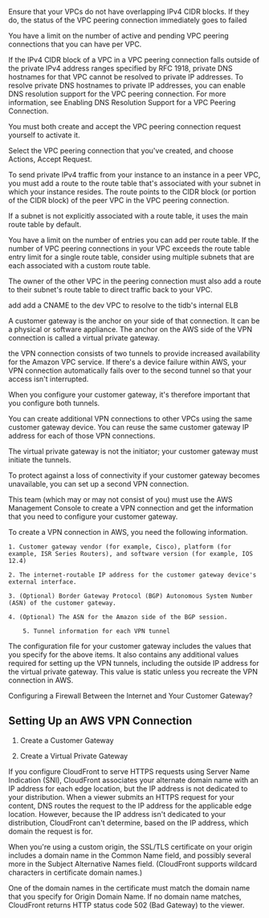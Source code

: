 Ensure that your VPCs do not have overlapping IPv4 CIDR blocks. If they do, the status of the VPC peering connection immediately goes to failed

You have a limit on the number of active and pending VPC peering connections that you can have per VPC.

If the IPv4 CIDR block of a VPC in a VPC peering connection falls outside of the private IPv4 address ranges specified by RFC 1918, private DNS hostnames for that VPC cannot be resolved to private IP addresses. To resolve private DNS hostnames to private IP addresses, you can enable DNS resolution support for the VPC peering connection. For more information, see Enabling DNS Resolution Support for a VPC Peering Connection.

You must both create and accept the VPC peering connection request yourself to activate it.

Select the VPC peering connection that you've created, and choose Actions, Accept Request.

To send private IPv4 traffic from your instance to an instance in a peer VPC, you must add a route to the route table that's associated with your subnet in which your instance resides. The route points to the CIDR block (or portion of the CIDR block) of the peer VPC in the VPC peering connection.

If a subnet is not explicitly associated with a route table, it uses the main route table by default.

You have a limit on the number of entries you can add per route table. If the number of VPC peering connections in your VPC exceeds the route table entry limit for a single route table, consider using multiple subnets that are each associated with a custom route table.

The owner of the other VPC in the peering connection must also add a route to their subnet's route table to direct traffic back to your VPC.

add add a CNAME to the dev VPC to resolve to the tidb's internal ELB


A customer gateway is the anchor on your side of that connection. It can be a physical or software appliance. The anchor on the AWS side of the VPN connection is called a virtual private gateway.

the VPN connection consists of two tunnels to provide increased availability for the Amazon VPC service. If there's a device failure within AWS, your VPN connection automatically fails over to the second tunnel so that your access isn't interrupted.

When you configure your customer gateway, it's therefore important that you configure both tunnels.

You can create additional VPN connections to other VPCs using the same customer gateway device. You can reuse the same customer gateway IP address for each of those VPN connections.

The virtual private gateway is not the initiator; your customer gateway must initiate the tunnels.

To protect against a loss of connectivity if your customer gateway becomes unavailable, you can set up a second VPN connection.

This team (which may or may not consist of you) must use the AWS Management Console to create a VPN connection and get the information that you need to configure your customer gateway.

To create a VPN connection in AWS, you need the following information.

	1. Customer gateway vendor (for example, Cisco), platform (for example, ISR Series Routers), and software version (for example, IOS 12.4)

	2. The internet-routable IP address for the customer gateway device's external interface.

	3. (Optional) Border Gateway Protocol (BGP) Autonomous System Number (ASN) of the customer gateway.

	4. (Optional) The ASN for the Amazon side of the BGP session.

        5. Tunnel information for each VPN tunnel	

The configuration file for your customer gateway includes the values that you specify for the above items. It also contains any additional values required for setting up the VPN tunnels, including the outside IP address for the virtual private gateway. This value is static unless you recreate the VPN connection in AWS.

Configuring a Firewall Between the Internet and Your Customer Gateway?

Setting Up an AWS VPN Connection
------------
1. Create a Customer Gateway

2. Create a Virtual Private Gateway

If you configure CloudFront to serve HTTPS requests using Server Name Indication (SNI), CloudFront associates your alternate domain name with an IP address for each edge location, but the IP address is not dedicated to your distribution. When a viewer submits an HTTPS request for your content, DNS routes the request to the IP address for the applicable edge location. However, because the IP address isn't dedicated to your distribution, CloudFront can't determine, based on the IP address, which domain the request is for.

When you're using a custom origin, the SSL/TLS certificate on your origin includes a domain name in the Common Name field, and possibly several more in the Subject Alternative Names field. (CloudFront supports wildcard characters in certificate domain names.)

One of the domain names in the certificate must match the domain name that you specify for Origin Domain Name. If no domain name matches, CloudFront returns HTTP status code 502 (Bad Gateway) to the viewer.


